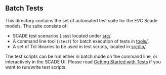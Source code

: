 ## Batch Tests

This directory contains the set of automated test suite for the EVC Scade models. The suite consists of:

* SCADE test scenarios (.sss) located under [src/](src/).
* A command line tool (`stest`) for batch execution of tests in [tools/](tools/).
* A set of Tcl libraries to be used in test scripts, located in [src/lib/](src/lib).

The test scripts can be run either in batch mode on the command line, or interactively in the SCADE UI.
Please read [Getting Started with Tests](test/doc/GettingStarted.md) if you want to run/write test scripts. 
